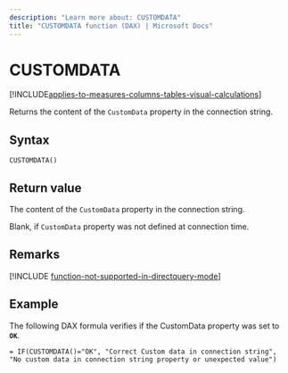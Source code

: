 ```yaml
---
description: "Learn more about: CUSTOMDATA"
title: "CUSTOMDATA function (DAX) | Microsoft Docs"
---
```

# CUSTOMDATA

[!INCLUDE[applies-to-measures-columns-tables-visual-calculations](includes/applies-to-measures-columns-tables-visual-calculations.md)]

Returns the content of the `CustomData` property in the connection string.  
  
## Syntax  
  
```dax
CUSTOMDATA()  
```
  
## Return value

The content of the `CustomData` property in the connection string.  
  
Blank, if `CustomData` property was not defined at connection time.  

## Remarks

[!INCLUDE [function-not-supported-in-directquery-mode](includes/function-not-supported-in-directquery-mode.md)]

## Example

The following DAX formula verifies if the CustomData property was set to **`OK`**.
  
```dax
= IF(CUSTOMDATA()="OK", "Correct Custom data in connection string", "No custom data in connection string property or unexpected value")  
```
